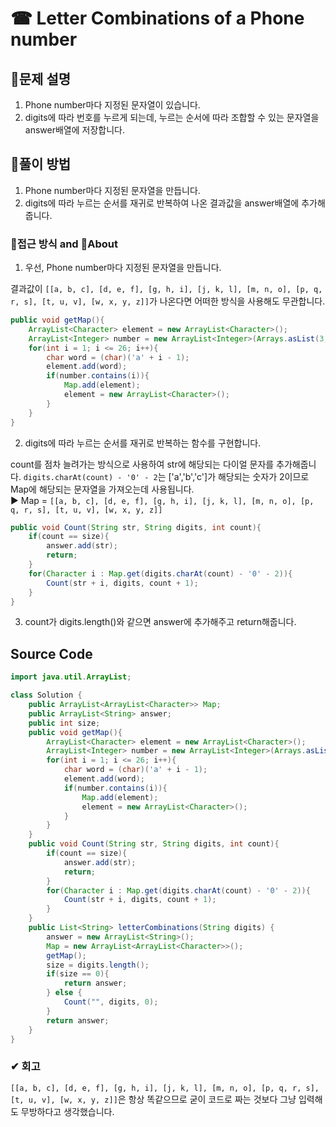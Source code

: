 # ☎ Letter Combinations of a Phone number

## :memo:문제 설명

1. Phone number마다 지정된 문자열이 있습니다.
2. digits에 따라 번호를 누르게 되는데, 누르는 순서에 따라 조합할 수 있는 문자열을 answer배열에 저장합니다.

## 💪풀이 방법

1. Phone number마다 지정된 문자열을 만듭니다.
2. digits에 따라 누르는 순서를 재귀로 반복하여 나온 결과값을 answer배열에 추가해줍니다.

### 👻접근 방식 and 👻About

1. 우선, Phone number마다 지정된 문자열을 만듭니다.

결과값이 `[[a, b, c], [d, e, f], [g, h, i], [j, k, l], [m, n, o], [p, q, r, s], [t, u, v], [w, x, y, z]]`가 나온다면 어떠한 방식을 사용해도 무관합니다.

```java
public void getMap(){
    ArrayList<Character> element = new ArrayList<Character>();
    ArrayList<Integer> number = new ArrayList<Integer>(Arrays.asList(3, 6, 9, 12, 15, 19, 22, 26));
    for(int i = 1; i <= 26; i++){
        char word = (char)('a' + i - 1);
        element.add(word);
        if(number.contains(i)){
            Map.add(element);
            element = new ArrayList<Character>();
        }
    }
}
```

2. digits에 따라 누르는 순서를 재귀로 반복하는 함수를 구현합니다.

count를 점차 늘려가는 방식으로 사용하여 str에 해당되는 다이얼 문자를 추가해줍니다.
`digits.charAt(count) - '0' - 2`는 ['a','b','c']가 해당되는 숫자가 2이므로 Map에 해당되는 문자열을 가져오는데 사용됩니다.  
▶ Map = `[[a, b, c], [d, e, f], [g, h, i], [j, k, l], [m, n, o], [p, q, r, s], [t, u, v], [w, x, y, z]]`

```java
public void Count(String str, String digits, int count){
    if(count == size){
        answer.add(str);
        return;
    }
    for(Character i : Map.get(digits.charAt(count) - '0' - 2)){
        Count(str + i, digits, count + 1);
    }
}
```

3. count가 digits.length()와 같으면 answer에 추가해주고 return해줍니다.

## Source Code

```java
import java.util.ArrayList;

class Solution {
    public ArrayList<ArrayList<Character>> Map;
    public ArrayList<String> answer;
    public int size;
    public void getMap(){
        ArrayList<Character> element = new ArrayList<Character>();
        ArrayList<Integer> number = new ArrayList<Integer>(Arrays.asList(3, 6, 9, 12, 15, 19, 22, 26));
        for(int i = 1; i <= 26; i++){
            char word = (char)('a' + i - 1);
            element.add(word);
            if(number.contains(i)){
                Map.add(element);
                element = new ArrayList<Character>();
            }
        }
    }
    public void Count(String str, String digits, int count){
        if(count == size){
            answer.add(str);
            return;
        }
        for(Character i : Map.get(digits.charAt(count) - '0' - 2)){
            Count(str + i, digits, count + 1);
        }
    }
    public List<String> letterCombinations(String digits) {
        answer = new ArrayList<String>();
        Map = new ArrayList<ArrayList<Character>>();
        getMap();
        size = digits.length();
        if(size == 0){
            return answer;
        } else {
            Count("", digits, 0);
        }
        return answer;
    }
}
```

### ✔ 회고

`[[a, b, c], [d, e, f], [g, h, i], [j, k, l], [m, n, o], [p, q, r, s], [t, u, v], [w, x, y, z]]`은 항상 똑같으므로 굳이 코드로 짜는 것보다 그냥 입력해도 무방하다고 생각했습니다.
